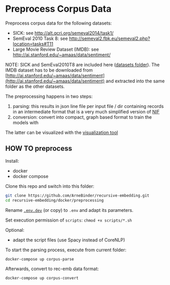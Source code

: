 # Preprocess Corpus Data

Preprocess corpus data for the following datasets:
 * SICK: see http://alt.qcri.org/semeval2014/task1/
 * SemEval 2010 Task 8: see http://semeval2.fbk.eu/semeval2.php?location=tasks#T11
 * Large Movie Review Dataset (IMDB): see http://ai.stanford.edu/~amaas/data/sentiment/

NOTE: SICK and SemEval2010T8 are included here ([datasets folder](datasets)). The IMDB dataset has to be downloaded from [http://ai.stanford.edu/~amaas/data/sentiment](http://ai.stanford.edu/~amaas/data/sentiment) and extracted into the same folder as the other datasets.

The preprocessing happens in two steps:
1. parsing: this results in json line file per input file / dir containing records in an intermediate format that is a very much simplified version of [NIF](http://persistence.uni-leipzig.org/nlp2rdf/)
2. conversion: convert into compact, graph based format to train the models with

The latter can be visualized with the [visualization tool](../tools/visualize/README.md)



## HOW TO preprocess

Install:
 * docker
 * docker compose

Clone this repo and switch into this folder:
```bash
git clone https://github.com/ArneBinder/recursive-embedding.git
cd recursive-embedding/docker/preprocessing
```

Rename [`.env.dev`](.env.dev) (or copy) to `.env` and adapt its parameters.

Set execution permission of `scripts`: `chmod +x scripts/*.sh`

Optional:
 * adapt the script files (use Spacy instead of CoreNLP)

To start the parsing process, execute from current folder:

```bash
docker-compose up corpus-parse
```

Afterwards, convert to rec-emb data format:

```bash
docker-compose up corpus-convert
```




